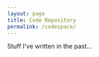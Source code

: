```yaml
---
layout: page
title: Code Repository
permalink: /codespace/
---
```


Stuff I've written in the past...